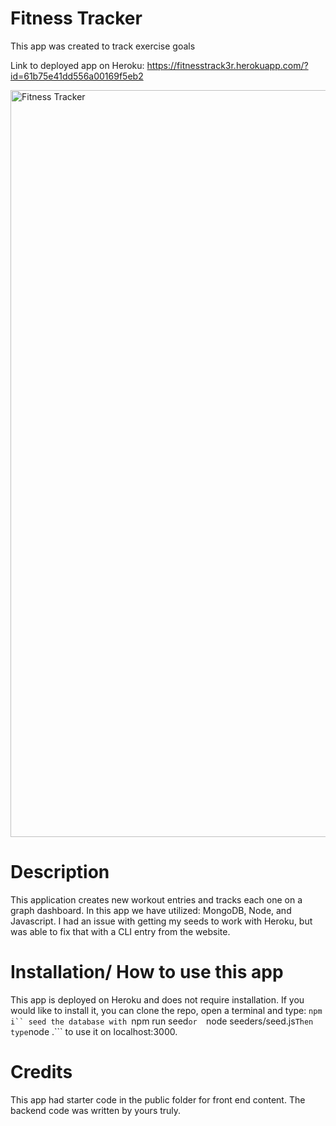 # Fitness Tracker
This app was created to track exercise goals

Link to deployed app on Heroku: https://fitnesstrack3r.herokuapp.com/?id=61b75e41dd556a00169f5eb2

<img width="1195" alt="Fitness Tracker" src="https://user-images.githubusercontent.com/46511972/145843695-aa9a43f3-a7f9-4ca9-9bf7-1273b3a6c88f.png">

# Description
This application creates new workout entries and tracks each one on a graph dashboard.
In this app we have utilized: MongoDB, Node, and Javascript.
I had an issue with getting my seeds to work with Heroku, but was able to fix that with a CLI entry from the website. 

# Installation/ How to use this app
This app is deployed on Heroku and does not require installation. 
If you would like to install it, you can clone the repo, open a terminal and type: ```npm i``
seed the database with ```npm run seed``` or   ```node seeders/seed.js``` Then type ```node .``` to use it on localhost:3000.

# Credits

This app had starter code in the public folder for front end content. The backend code was written by yours truly.
